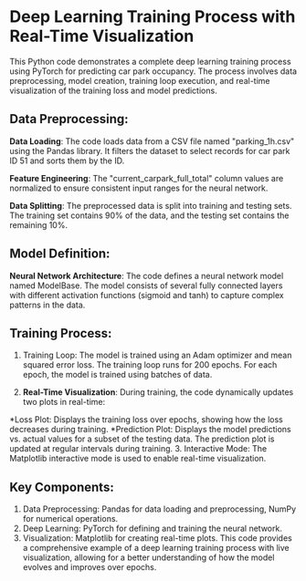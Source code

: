 # Deep Learning Training Process with Real-Time Visualization
This Python code demonstrates a complete deep learning training process using PyTorch for predicting car park occupancy. The process involves data preprocessing, model creation, training loop execution, and real-time visualization of the training loss and model predictions.

## Data Preprocessing:
__Data Loading__: The code loads data from a CSV file named "parking_1h.csv" using the Pandas library. It filters the dataset to select records for car park ID 51 and sorts them by the ID.

__Feature Engineering__: The "current_carpark_full_total" column values are normalized to ensure consistent input ranges for the neural network.

__Data Splitting__: The preprocessed data is split into training and testing sets. The training set contains 90% of the data, and the testing set contains the remaining 10%.

## Model Definition:
__Neural Network Architecture__: The code defines a neural network model named ModelBase. The model consists of several fully connected layers with different activation functions (sigmoid and tanh) to capture complex patterns in the data.
## Training Process:
1. Training Loop: The model is trained using an Adam optimizer and mean squared error loss. The training loop runs for 200 epochs. For each epoch, the model is trained using batches of data.

2. __Real-Time Visualization__: During training, the code dynamically updates two plots in real-time:

*Loss Plot: Displays the training loss over epochs, showing how the loss decreases during training.
*Prediction Plot: Displays the model predictions vs. actual values for a subset of the testing data. The prediction plot is updated at regular intervals during training.
3. Interactive Mode: The Matplotlib interactive mode is used to enable real-time visualization.

## Key Components:
1. Data Preprocessing: Pandas for data loading and preprocessing, NumPy for numerical operations.
2. Deep Learning: PyTorch for defining and training the neural network.
3. Visualization: Matplotlib for creating real-time plots.
This code provides a comprehensive example of a deep learning training process with live visualization, allowing for a better understanding of how the model evolves and improves over epochs.
